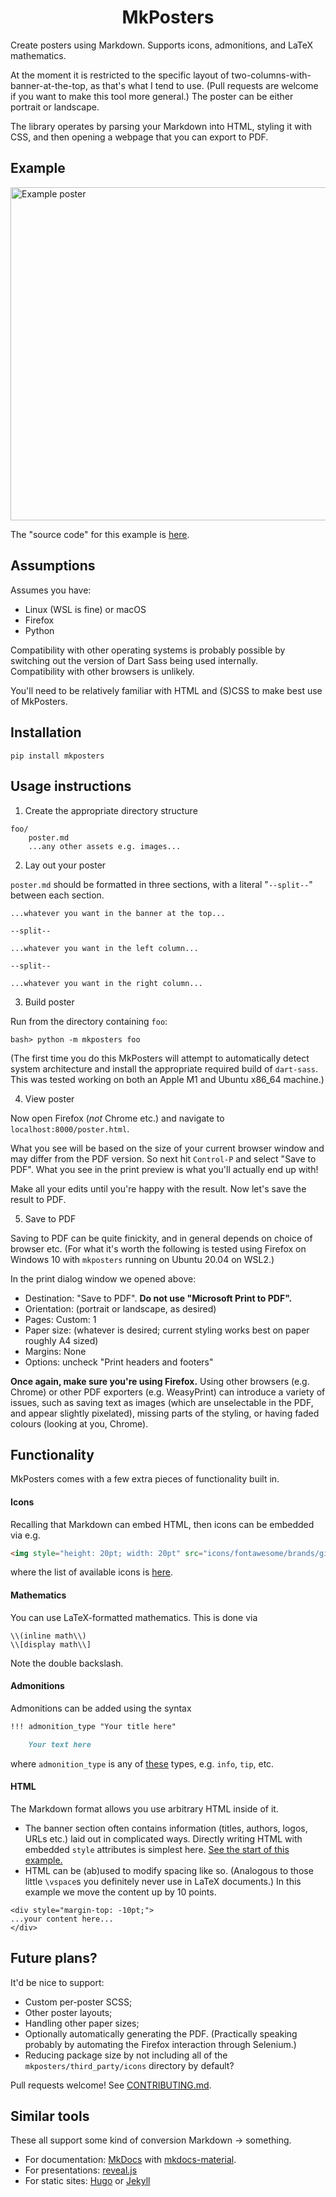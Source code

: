 <h1 align="center">MkPosters</h1>

Create posters using Markdown. Supports icons, admonitions, and LaTeX mathematics.

At the moment it is restricted to the specific layout of two-columns-with-banner-at-the-top, as that's what I tend to use. (Pull requests are welcome if you want to make this tool more general.) The poster can be either portrait or landscape.

The library operates by parsing your Markdown into HTML, styling it with CSS, and then opening a webpage that you can export to PDF.

## Example

<img style="height: 400pt; width: auto;" src="https://raw.githubusercontent.com/patrick-kidger/mkposters/main/imgs/diffrax.png" alt="Example poster">

The "source code" for this example is [here](https://github.com/patrick-kidger/mkposters/tree/main/examples/diffrax).

## Assumptions

Assumes you have:
- Linux (WSL is fine) or macOS
- Firefox
- Python

Compatibility with other operating systems is probably possible by switching out the version of Dart Sass being used internally.  
Compatibility with other browsers is unlikely.

You'll need to be relatively familiar with HTML and (S)CSS to make best use of MkPosters.

## Installation

```
pip install mkposters
```

## Usage instructions

1. Create the appropriate directory structure

```
foo/
    poster.md
    ...any other assets e.g. images...
```

2. Lay out your poster

`poster.md` should be formatted in three sections, with a literal "`--split--`" between each section.

```
...whatever you want in the banner at the top...

--split--

...whatever you want in the left column...

--split--

...whatever you want in the right column...
```

3. Build poster

Run from the directory containing `foo`:
```
bash> python -m mkposters foo
```

(The first time you do this MkPosters will attempt to automatically detect system architecture and install the appropriate required build of `dart-sass`. This was tested working on both an Apple M1 and Ubuntu x86_64 machine.)

4. View poster

Now open Firefox (*not* Chrome etc.) and navigate to `localhost:8000/poster.html`.

What you see will be based on the size of your current browser window and may differ from the PDF version. So next hit `Control-P` and select "Save to PDF". What you see in the print preview is what you'll actually end up with!

Make all your edits until you're happy with the result. Now let's save the result to PDF.

5. Save to PDF

Saving to PDF can be quite finickity, and in general depends on choice of browser etc. (For what it's worth the following is tested using Firefox on Windows 10 with `mkposters` running on Ubuntu 20.04 on WSL2.)

In the print dialog window we opened above:
- Destination: "Save to PDF". **Do not use "Microsoft Print to PDF".**
- Orientation: (portrait or landscape, as desired)
- Pages: Custom: 1
- Paper size: (whatever is desired; current styling works best on paper roughly A4 sized)
- Margins: None
- Options: uncheck "Print headers and footers"

**Once again, make sure you're using Firefox.** Using other browsers (e.g. Chrome) or other PDF exporters (e.g. WeasyPrint) can introduce a variety of issues, such as saving text as images (which are unselectable in the PDF, and appear slightly pixelated), missing parts of the styling, or having faded colours (looking at you, Chrome).

## Functionality

MkPosters comes with a few extra pieces of functionality built in.

#### Icons

Recalling that Markdown can embed HTML, then icons can be embedded via e.g.
```html
<img style="height: 20pt; width: 20pt" src="icons/fontawesome/brands/github.svg">
```
where the list of available icons is [here](https://github.com/patrick-kidger/mkposters/tree/main/mkposters/third_party/icons).

#### Mathematics

You can use LaTeX-formatted mathematics. This is done via

```
\\(inline math\\)
\\[display math\\]
```

Note the double backslash.

#### Admonitions

Admonitions can be added using the syntax

```markdown
!!! admonition_type "Your title here"

    Your text here
```

where `admonition_type` is any of [these](https://squidfunk.github.io/mkdocs-material/reference/admonitions/#supported-types) types, e.g. `info`, `tip`, etc.

#### HTML

The Markdown format allows you use arbitrary HTML inside of it.

- The banner section often contains information (titles, authors, logos, URLs etc.) laid out in complicated ways. Directly writing HTML with embedded `style` attributes is simplest here. [See the start of this example.](https://raw.githubusercontent.com/patrick-kidger/mkposters/main/examples/diffrax/poster.md)
- HTML can be (ab)used to modify spacing like so. (Analogous to those little `\vspace`s you definitely never use in LaTeX documents.) In this example we move the content up by 10 points.
```
<div style="margin-top: -10pt;">
...your content here...
</div>
```

## Future plans?

It'd be nice to support:
- Custom per-poster SCSS;
- Other poster layouts;
- Handling other paper sizes;
- Optionally automatically generating the PDF. (Practically speaking probably by automating the Firefox interaction through Selenium.)
- Reducing package size by not including all of the `mkposters/third_party/icons` directory by default?

Pull requests welcome! See [CONTRIBUTING.md](https://github.com/patrick-kidger/mkposters/blob/main/CONTRIBUTING.md).

## Similar tools

These all support some kind of conversion Markdown -> something.
- For documentation: [MkDocs](https://github.com/mkdocs/mkdocs/) with [mkdocs-material](https://github.com/squidfunk/mkdocs-material/).
- For presentations: [reveal.js](https://github.com/hakimel/reveal.js)
- For static sites: [Hugo](https://github.com/gohugoio/hugo) or [Jekyll](https://github.com/jekyll/jekyll)
